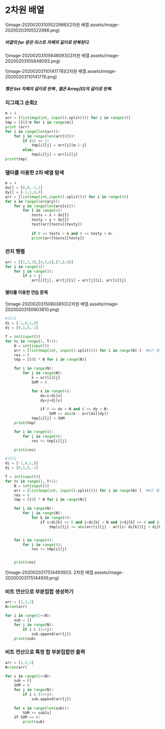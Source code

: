 # 2차원 배열

![image-20200203105522986](2차원 배열.assets/image-20200203105522986.png)



##### 바깥의 for 문은 리스트 자체의 길이로 반복된다.

![image-20200203105648093](2차원 배열.assets/image-20200203105648093.png)

![image-20200203110141776](2차원 배열.assets/image-20200203110141776.png)

##### 행은 list 자체의 길이로 반복 , 열은 Array[0]의 길이로 반복.



### 지그재그 순회2

```python
m = 4
arr = [list(map(int, input().split())) for i in range(4)]
tmp = [[0]*m for i in range(m)]
print (arr)
for i in range(len(arr)):
    for j in range(len(arr[0])):
        if i%2 == 1:
            tmp[i][j] = arr[i][m-1-j]
        else:
            tmp[i][j] = arr[i][j]
print(tmp)

```



### 델타를 이용한 2차 배열 탐색

```python
m = 4
dx[] = [0,0,-1,1]
dy[] = [-1,1,0,0]
arr = [list(map(int,input().split())) for i in range(4)]
for x in range(len(ary)):
    for y in range(len(ary[x])):
        for I in range(4):
            testx = x + dx[I]
            testy = y + dy[I]
            test(arr[testx][testy])
            
			if 0 <= testx < m and 0 <= testy < m:
			print(arr[testx][testy])
```



### 전치 행렬

```python
arr = [[1,2,3],[4,5,6],[7,8,9]]
for i in range(3):
    for j in range(3):
        if i < j:
            arr[i][j], arr[j][i] = arr[j][i], arr[i][j]
```



#### 델타를 이용한 연습 문제

![image-20200203150603810](2차원 배열.assets/image-20200203150603810.png)

```python 
#코드1
di = [-1,0,1,0]
dj = [0,1,0,-1]

T = int(input())
for tc in range(1, T+1):
    N = int(input())
    arr = [list(map(int, input().split())) for i in range(N) ]  #N은 행의 개수
    res = 0
    tmp = [[0] * N for i in range(N)]

    for i in range(N):
        for j in range(N):
            k = arr[i][j]
            SUM = 0

            for x in range(4):
                dx=i+di[x]
                dy=j+dj[x]

                if 0 <= dx < N and 0 <= dy < N:
                    SUM += abs(k - arr[dx][dy])
            tmp[i][j] = SUM
    print(tmp)

    for i in range(4):
        for j in range(4):
            res += tmp[i][j]

    print(res)
```

```python
#코드2
di = [-1,0,1,0]
dj = [0,1,0,-1]

T = int(input())
for tc in range(1, T+1):
    N = int(input())
    arr = [list(map(int, input().split())) for i in range(N) ]  #N은 행의 개수
    res = 0
    tmp = [[0] * N for i in range(N)]

    for i in range(N):
        for j in range(N):
            for k in range(4):
                if i+di[k] >= 0 and i+di[k] < N and i+dj[k] >= 0 and i+dj[k] < N:
                    tmp[i][j] += abs(arr[i][j] - arr[i+ di[k]][j + dj[k]])


    for i in range(4):
        for j in range(4):
            res += tmp[i][j]


    print(res)
```







![image-20200203175144939](3. 2차원 배열.assets/image-20200203175144939.png)

### 비트 연산으로 부분집합 생성하기

```python
arr = [1,2,3]
N=len(arr)

for i in range(1<<N):
    sub = []
    for j in range(N):
        if i & (1<<j):
            sub.append(arr[j])
    print(sub)
```

### 비트 연산으로 특정 합 부분집합만 출력

```python
arr = [1,2,3]
N=len(arr)

for i in range(1<<N):
    sub = []
    SUM = 0
    for j in range(N):
        if i & (1<<j):
            sub.append(arr[j])
            
    for x in range(len(sub)):
        SUM += sub[x]
    if SUM == 0:
        print(sub)
```

